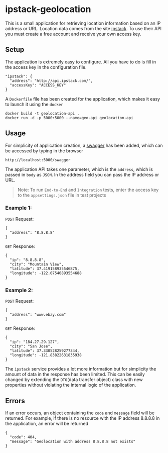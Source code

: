 # ipstack-geolocation

This is a small application for retrieving location information based on an IP address or URL. Location data comes from the site [ipstack](https://ipstack.com/). To use their API you must create a free account and receive your own access key.

## Setup
The application is extremely easy to configure. All you have to do is fill in the access key in the configuration file.
```
"ipstack": {
  "address": "http://api.ipstack.com/",
  "accessKey": "ACCESS_KEY"
}
```
A ``Dockerfile`` file has been created for the application, which makes it easy to launch it using the ``docker``
```
docker build -t geolocation-api . 
docker run -d -p 5000:5000 --name=geo-api geolocation-api
```
## Usage
For simplicity of application creation, a [swagger](https://swagger.io/) has been added, which can be accessed by typing in the browser
```
http://localhost:5000/swagger
```
The application API takes one parameter, which is the ``address``, which is passed in ``body`` as ``JSON``. In the address field you can pass the IP address or URL.

> Note: To run ``End-to-End`` and ``Integration`` tests, enter the access key to the ``appsettings.json`` file in test projects
### Example 1:

``POST`` Request:
```
{
  "address": "8.8.8.8"
}
```
``GET`` Response:
```
{
  "ip": "8.8.8.8",
  "city": "Mountain View",
  "latitude": 37.419158935546875,
  "longitude": -122.07540893554688
}
```
### Example 2:

``POST`` Request:
```
{
  "address": "www.ebay.com"
}
```
``GET`` Response:
```
{
  "ip": "184.27.29.127",
  "city": "San Jose",
  "latitude": 37.330528259277344,
  "longitude": -121.83822631835938
}
```
The ``ipstack`` service provides a lot more information but for simplicity the amount of data in the response has been limited. This can be easily changed by extending the ``DTO``(data transfer object) class with new properties without violating the internal logic of the application.

## Errors
If an error occurs, an object containing the ``code`` and ``message`` field will be returned. For example, if there is no resource with the IP address 8.8.8.8 in the application, an error will be returned
```
{
  "code": 404,
  "message": "Geolocation with address 8.8.8.8 not exists"
}
```
